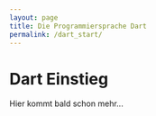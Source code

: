 ```yaml
---
layout: page
title: Die Programmiersprache Dart
permalink: /dart_start/
---
```


# Dart Einstieg

Hier kommt bald schon mehr...
